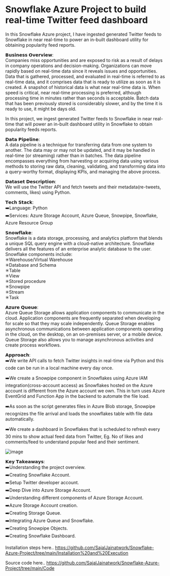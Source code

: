 # Snowflake Azure Project to build real-time Twitter feed dashboard

In this Snowflake Azure project, I have ingested generated Twitter feeds to Snowflake in near real-time to power an in-built dashboard utility for obtaining popularity feed reports.  

𝗕𝘂𝘀𝗶𝗻𝗲𝘀𝘀 𝗢𝘃𝗲𝗿𝘃𝗶𝗲𝘄:  
Companies miss opportunities and are exposed to risk as a result of delays in company operations and decision-making. Organizations can move rapidly based on real-time data since it reveals issues and opportunities. Data that is gathered, processed, and evaluated in real-time is referred to as real-time data, and it comprises data that is ready to utilize as soon as it is created. A snapshot of historical data is what near real-time data is. When speed is critical, near real-time processing is preferred, although processing time in minutes rather than seconds is acceptable. Batch data that has been previously stored is considerably slower, and by the time it is ready to use, it might be days old.  

In this project, we ingest generated Twitter feeds to Snowflake in near real-time that will power an in-built dashboard utility in Snowflake to obtain popularity feeds reports.  

𝗗𝗮𝘁𝗮 𝗣𝗶𝗽𝗲𝗹𝗶𝗻𝗲:  
A data pipeline is a technique for transferring data from one system to another. The data may or may not be updated, and it may be handled in real-time (or streaming) rather than in batches. The data pipeline encompasses everything from harvesting or acquiring data using various methods to storing raw data, cleaning, validating, and transforming data into a query-worthy format, displaying KPIs, and managing the above process.  

𝗗𝗮𝘁𝗮𝘀𝗲𝘁 𝗗𝗲𝘀𝗰𝗿𝗶𝗽𝘁𝗶𝗼𝗻:  
We will use the Twitter API and fetch tweets and their metadata(re-tweets, comments, likes) using Python.  

𝗧𝗲𝗰𝗵 𝗦𝘁𝗮𝗰𝗸:  
➡️Language: Python  
➡️Services: Azure Storage Account, Azure Queue, Snowpipe, Snowflake, Azure Resource Group  

𝗦𝗻𝗼𝘄𝗳𝗹𝗮𝗸𝗲:  
Snowflake is a data storage, processing, and analytics platform that blends a unique SQL query engine with a cloud-native architecture. Snowflake delivers all the features of an enterprise analytic database to the user. Snowflake components include:  
✳Warehouse/Virtual Warehouse  
✳Database and Schema  
✳Table  
✳View  
✳Stored procedure  
✳Snowpipe  
✳Stream  
✳Task  

𝗔𝘇𝘂𝗿𝗲 𝗤𝘂𝗲𝘂𝗲:  
Azure Queue Storage allows application components to communicate in the cloud. Application components are frequently separated when developing for scale so that they may scale independently. Queue Storage enables asynchronous communications between application components operating in the cloud, on the desktop, on an on-premises server, or a mobile device. Queue Storage also allows you to manage asynchronous activities and create process workflows.  

𝗔𝗽𝗽𝗿𝗼𝗮𝗰𝗵:  
➡️We write API calls to fetch Twitter insights in real-time via Python and this code can be run in a local machine every day once.  

➡️We create a Snowpipe component in Snowflakes using Azure IAM integration(cross-account access) as Snowflakes hosted on the Azure account is different from the Azure account we own. This in turn uses Azure EventGrid and Function App in the backend to automate the file load.  

➡️As soon as the script generates files in Azure Blob storage, Snowpipe recognizes the file arrival and loads the snowflakes table with file data automatically.  

➡️We create a dashboard in Snowflakes that is scheduled to refresh every 30 mins to show actual feed data from Twitter, Eg. No of likes and comments/feed to understand popular feed and their sentiment.  

![image](https://user-images.githubusercontent.com/70576003/196201351-42b3568b-69da-4dd6-b18a-e21a49af5051.png)  

𝗞𝗲𝘆 𝗧𝗮𝗸𝗲𝗮𝘄𝗮𝘆𝘀:  
➡️Understanding the project overview.    
➡️Creating Snowflake Account.  
➡️Setup Twitter developer account.  
➡️Deep Dive into Azure Storage Account.  
➡️Understanding different components of Azure Storage Account.  
➡️Azure Storage Account creation.  
➡️Creating Storage Queue.  
➡️Integrating Azure Queue and Snowflake.  
➡️Creating Snowpipe Objects.  
➡️Creating Snowflake Dashboard.  

Installation steps here..
https://github.com/SajalJainatwork/Snowflake-Azure-Project/tree/main/Installation%20and%20Execution

Source code here..
https://github.com/SajalJainatwork/Snowflake-Azure-Project/tree/main/Code

